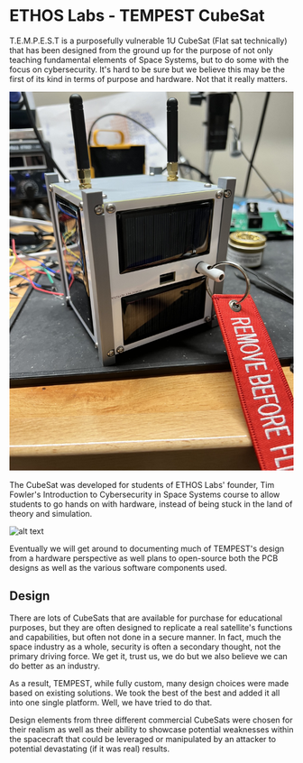 # ETHOS Labs - TEMPEST CubeSat

T.E.M.P.E.S.T is a purposefully vulnerable 1U CubeSat (Flat sat technically) that has been designed from the ground up for the purpose of not only teaching fundamental elements of Space Systems, but to do some with the focus on cybersecurity. It's hard to be sure but we believe this may be the first of its kind in terms of purpose and hardware. Not that it really matters.

![alt text](IMG_1958.jpg)

The CubeSat was developed for students of ETHOS Labs' founder, Tim Fowler's Introduction to Cybersecurity in Space Systems course to allow students to go hands on with hardware, instead of being stuck in the land of theory and simulation. 

![alt text](image-17.png)


Eventually we will get around to documenting much of TEMPEST's design from a hardware perspective as well plans to open-source both the PCB designs as well as the various software components used. 


## Design

There are lots of CubeSats that are available for purchase for educational purposes, but they are often designed to replicate a real satellite's functions and capabilities, but often not done in a secure manner. In fact, much the space industry as a whole, security is often a secondary thought, not the primary driving force. We get it, trust us, we do but we also believe we can do better as an industry. 

As a result, TEMPEST, while fully custom, many design choices were made based on existing solutions. We took the best of the best and added it all into one single platform. Well, we have tried to do that.

Design elements from three different commercial CubeSats were chosen for their realism as well as their ability to showcase potential weaknesses within the spacecraft that could be leveraged or manipulated by an attacker to potential devastating (if it was real) results.


